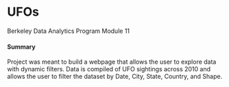 # UFOs
Berkeley Data Analytics Program Module 11
#### Summary
Project was meant to build a webpage that allows the user to explore data with dynamic filters. Data is compiled of UFO sightings across 2010 and allows the user to filter the dataset by Date, City, State, Country, and Shape.
